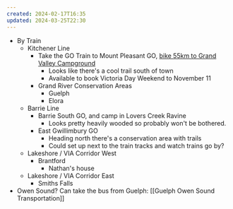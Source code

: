 ```yaml
---
created: 2024-02-17T16:35
updated: 2024-03-25T22:30
---
```

- By Train
	- Kitchener Line
		- Take the GO Train to Mount Pleasant GO, [bike 55km to Grand Valley Campground](https://www.google.com/maps/dir/43.6750303,-79.827477/Grand+Valley+Campground,+242442+Concession+Road+2-3,+Grand+Valley,+ON/@43.7707906,-80.2246878,10.68z/data=!4m9!4m8!1m0!1m5!1m1!1s0x882bb15b0432ac5b:0x12b0802c03a5d43f!2m2!1d-80.3063368!2d43.9007945!3e1?entry=ttu)
			- Looks like there's a cool trail south of town
			- Available to book Victoria Day Weekend to November 11
		- Grand River Conservation Areas
			- Guelph
			- Elora
	- Barrie Line
		- Barrie South GO, and camp in Lovers Creek Ravine
			- Looks pretty heavily wooded so probably won't be bothered.
		- East Gwillimbury GO
			- Heading north there's a conservation area with trails
			- Could set up next to the train tracks and watch trains go by?
	- Lakeshore / VIA Corridor West
		- Brantford
			- Nathan's house
	- Lakeshore / VIA Corridor East
		- Smiths Falls
- Owen Sound?  Can take the bus from Guelph: [[Guelph Owen Sound Transportation]]